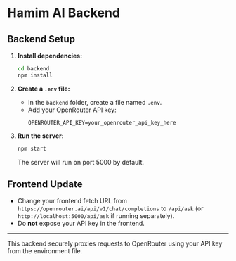 # Hamim AI Backend

## Backend Setup

1. **Install dependencies:**
   ```bash
   cd backend
   npm install
   ```

2. **Create a `.env` file:**
   - In the `backend` folder, create a file named `.env`.
   - Add your OpenRouter API key:
     ```env
     OPENROUTER_API_KEY=your_openrouter_api_key_here
     ```

3. **Run the server:**
   ```bash
   npm start
   ```
   The server will run on port 5000 by default.

## Frontend Update
- Change your frontend fetch URL from `https://openrouter.ai/api/v1/chat/completions` to `/api/ask` (or `http://localhost:5000/api/ask` if running separately).
- Do **not** expose your API key in the frontend.

---

This backend securely proxies requests to OpenRouter using your API key from the environment file. 